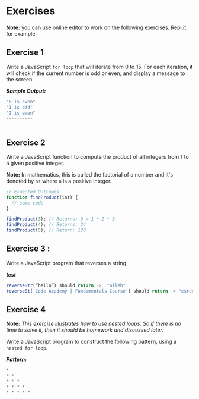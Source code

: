 # Exercises

**Note:** you can use online editor to work on the following exercises. [Repl.it](https://repl.it/) for example.

## Exercise 1

Write a JavaScript `for loop` that will iterate from 0 to 15. For each iteration, it will check if the current number is odd or even, and display a message to the screen.

**_Sample Output:_**

```js
"0 is even"
"1 is odd"
"2 is even"
----------
----------
```


## Exercise 2

Write a JavaScript function to compute the product of all integers from 1 to a given positive integer.

**Note:** In mathematics, this is called the factorial of a number and it's denoted by `n!` where `n` is a positive integer.

```js
// Expected Outcomes:
function findProduct(int) {
  // some code
}

findProduct(3); // Returns: 6 = 1 * 2 * 3
findProduct(4); // Returns: 24
findProduct(5); // Return: 120
```

## Exercise 3 :

 Write a JavaScript program that reverses a string

 ***test***

 ```js
 reverseStr(“hello”) should return ->  "olleh"
 reverseSt('Code Academy | Fundamentals Course') should return -> "esruoC slatnemadnuF | ymedacA edoC"

 ```


## Exercise 4

**Note:** *This exercise illustrates how to use nested loops. So if there is no time to solve it, then it should be homework and discussed later.*

Write a JavaScript program to construct the following pattern, using a `nested for loop`.

**_Pattern:_**

```js
*
* *
* * *
* * * *
* * * * *
```